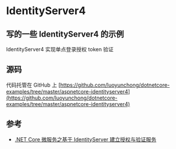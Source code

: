 # IdentityServer4

## 写的一些 IdentityServer4 的示例

IdentityServer4 实现单点登录授权 token 验证

## 源码

代码托管在 GitHub 上 [https://github.com/luoyunchong/dotnetcore-examples/tree/master/aspnetcore-identityserver4](https://github.com/luoyunchong/dotnetcore-examples/tree/master/aspnetcore-identityserver4)

## 参考

- [.NET Core 微服务之基于 IdentityServer 建立授权与验证服务](https://www.cnblogs.com/edisonchou/p/identityserver4_foundation_and_quickstart_01.html)
